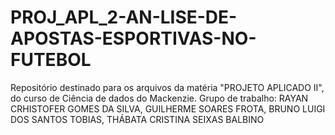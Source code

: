 # PROJ_APL_2-AN-LISE-DE-APOSTAS-ESPORTIVAS-NO-FUTEBOL
Repositório destinado para os arquivos da matéria "PROJETO APLICADO II", do curso de Ciência de dados do Mackenzie. Grupo de trabalho: RAYAN CRHISTOFER GOMES DA SILVA, GUILHERME SOARES FROTA, BRUNO LUIGI DOS SANTOS TOBIAS, THÁBATA CRISTINA SEIXAS BALBINO
